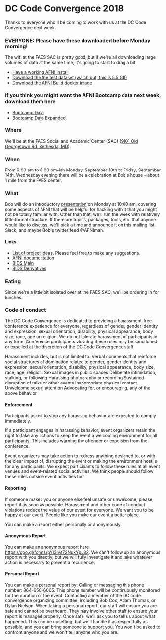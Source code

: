 # DC Code Convergence 2018

Thanks to everyone who'll be coming to work with us at the DC Code Convergence next week.  
### EVERYONE: Please have these downloaded before Monday morning!  
The wifi at the FAES SAC is pretty good, but if we're all downloading large volumes of data at the same time, it's going to start to drag a bit.  
* [Have a working AFNI install](https://afni.nimh.nih.gov/pub/dist/doc/htmldoc/background_install/install_instructs/index.html)
* [Download the the test dataset (watch out, this is 5.5 GB)](https://afni.nimh.nih.gov/pub/dist/data/misc/UCLA_pamenc20.tgz)
* [Download the AFNI Build docker image]()

### If you think you might want the AFNI Bootcamp data next week, download them here
* [Bootcamp Data](https://afni.nimh.nih.gov/pub/dist/edu/data/CD)
* [Bootcamp Data Expanded](https://afni.nimh.nih.gov/pub/dist/edu/data/CD.expanded)

### Where
We'll be at the FAES Social and Academic Center (SAC) ([9101 Old Georgetown Rd, Bethesda, MD](https://www.google.com/maps/place/Foundation+For+Advanced+Ed/@39.0051452,-77.1125235,17z/data=!4m5!3m4!1s0x89b7cbe4fb559a17:0xadfa07f7521a5d37!8m2!3d39.005099!4d-77.110339?shorturl=1)).

### When

From 9:00 am to 6:00 pm-ish Monday, September 10th to Friday, September 14th.
Wednesday evening there will be a celebration at Bob's house - about 1 mile from the FAES center.

### What

Bob will do an introductory [presentation](https://drive.google.com/file/d/0B-qEq1UpvjfpRm1xcy1nQ25SWi1tUWE4b0NOZUhWVmlBWDI4/view?usp=sharing) on Monday at 10:00 am, covering some aspects of AFNI that will be helpful for hacking with it that you might not be totally familiar with. Other than that, we'll run the week with relatively little formal structure. If there are topics, packages, tools, etc. that anyone would like to discuss, we'll pick a time and announce it on this mailing list, Slack, and maybe Bob's twitter feed @AFNIman.

#### Links
* [List of project ideas](https://docs.google.com/document/d/1MFRquI4tGwk983B1BZAh9_APExSAWTHacLITZA-K3JQ/edit). Please feel free to make any suggestions.
* [AFNI documentation](https://afni.nimh.nih.gov/pub/dist/doc/htmldoc/index.html)
* [BIDS Main](http://bids.neuroimaging.io)
* [BIDS Derivatives](https://docs.google.com/document/d/1Wwc4A6Mow4ZPPszDIWfCUCRNstn7d_zzaWPcfcHmgI4/edit)

### Eating

Since we're a little bit isolated over at the FAES SAC, we'll be ordering in for lunches.

### Code of conduct

The DC Code Convergence is dedicated to providing a harassment-free conference experience for everyone, regardless of gender, gender identity and expression, sexual orientation, disability, physical appearance, body size, race, age or religion. We do not tolerate harassment of participants in any form. Conference participants violating these rules may be sanctioned or expelled at the discretion of the DC Code Convergence staff. 

Harassment includes, but is not limited to:
Verbal comments that reinforce social structures of domination related to gender, gender identity and expression, sexual orientation, disability, physical appearance, body size, race, age, religion.
Sexual images in public spaces
Deliberate intimidation, stalking, or following 
Harassing photography or recording
Sustained disruption of talks or other events
Inappropriate physical contact
Unwelcome sexual attention
Advocating for, or encouraging, any of the above behavior

#### Enforcement
Participants asked to stop any harassing behavior are expected to comply immediately.

If a participant engages in harassing behavior, event organizers retain the right to take any actions to keep the event a welcoming environment for all participants. This includes warning the offender or expulsion from the conference.

Event organizers may take action to redress anything designed to, or with the clear impact of, disrupting the event or making the environment hostile for any participants. We expect participants to follow these rules at all event venues and event-related social activities. We think people should follow these rules outside event activities too!

#### Reporting
If someone makes you or anyone else feel unsafe or unwelcome, please report it as soon as possible. Harassment and other code of conduct violations reduce the value of our event for everyone. We want you to be happy at our event. People like you make our event a better place. 

You can make a report either personally or anonymously.

#### Anonymous Report
You can make an anonymous report here https://goo.gl/forms/pYI3lvs72NuxYpJ82.
We can't follow up an anonymous report with you directly, but we will fully investigate it and take whatever action is necessary to prevent a recurrence.

#### Personal Report
You can make a personal report by:
Calling or messaging this phone number: 864-650-6005. This phone number will be continuously monitored for the duration of the event.
Contacting a member of the DC code convergence organizing committee, including Bob Cox, Adam Thomas, or Dylan Nielson.
When taking a personal report, our staff will ensure you are safe and cannot be overheard. They may involve other staff to ensure your report is managed properly. Once safe, we'll ask you to tell us about what happened. This can be upsetting, but we'll handle it as respectfully as possible, and you can bring someone to support you. You won't be asked to confront anyone and we won't tell anyone who you are.

